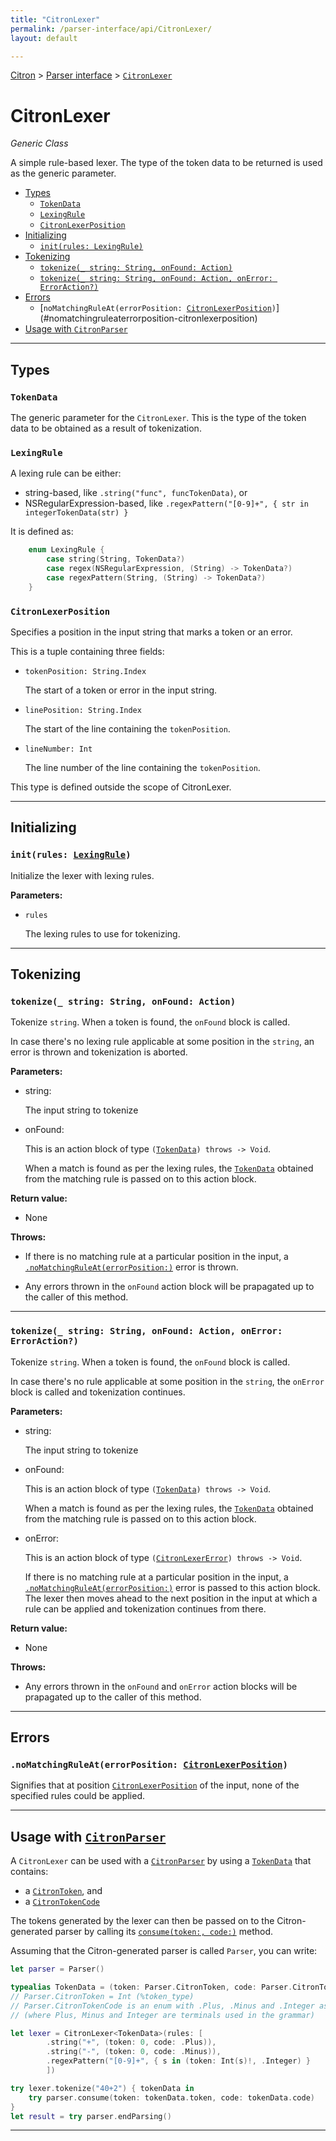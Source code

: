 ```yaml
---
title: "CitronLexer"
permalink: /parser-interface/api/CitronLexer/
layout: default

---
```


[Citron] > [Parser interface] > [`CitronLexer`]

[Citron]: /citron/
[Parser interface]: /citron/parser-interface/
[`CitronLexer`]: .

# CitronLexer

_Generic Class_

A simple rule-based lexer. The type of the token data to be returned is
used as the generic parameter.

  - [Types](#types)
     - [`TokenData`](#tokendata)
     - [`LexingRule`](#lexingrule)
     - [`CitronLexerPosition`](#citronlexerposition)
  - [Initializing](#initializing)
     - [`init(rules: LexingRule)`](#initrules-lexingrule)
  - [Tokenizing](#tokenizing)
     - [`tokenize(_ string: String, onFound: Action)`](#tokenize_-string-string-onfound-action)
     - [`tokenize(_ string: String, onFound: Action, onError: ErrorAction?)`](#tokenize_-string-string-onfound-action-onerror-erroraction)
  - [Errors](#errors)
     - [`noMatchingRuleAt(errorPosition: `[`CitronLexerPosition`]`)`](#nomatchingruleaterrorposition-citronlexerposition)
  - [Usage with `CitronParser`](#usage-with-citronparser)

---

## Types

### `TokenData`

The generic parameter for the `CitronLexer`. This is the type of the
token data to be obtained as a result of tokenization.

### `LexingRule`

A lexing rule can be either:
  - string-based, like `.string("func", funcTokenData)`, or
  - NSRegularExpression-based, like `.regexPattern("[0-9]+", { str in integerTokenData(str) }`

It is defined as:

~~~ Swift
    enum LexingRule {
        case string(String, TokenData?)
        case regex(NSRegularExpression, (String) -> TokenData?)
        case regexPattern(String, (String) -> TokenData?)
    }
~~~

### `CitronLexerPosition`

Specifies a position in the input string that marks a token or an error.

This is a tuple containing three fields:

  - `tokenPosition: String.Index`

    The start of a token or error in the input string.

  - `linePosition: String.Index`

    The start of the line containing the `tokenPosition`.

  - `lineNumber: Int`

    The line number of the line containing the `tokenPosition`.

This type is defined outside the scope of CitronLexer.

---

## Initializing

### `init(rules: `[`LexingRule`]`)`

Initialize the lexer with lexing rules.

**Parameters:**

  - `rules`

    The lexing rules to use for tokenizing.

---

## Tokenizing

### `tokenize(_ string: String, onFound: Action)`

Tokenize `string`. When a token is found, the `onFound` block is called.

In case there's no lexing rule applicable at some position in the `string`,
an error is thrown and tokenization is aborted.

**Parameters:**

  - string:

    The input string to tokenize

  - onFound:

    This is an action block of type `(`[`TokenData`]`) throws -> Void`.

    When a match is found as per the lexing rules, the [`TokenData`]
    obtained from the matching rule is passed on to this action block.

**Return value:**

  - None

**Throws:**

  - If there is no matching rule at a particular position in the input,
    a [`.noMatchingRuleAt(errorPosition:)`] error is thrown.

  - Any errors thrown in the `onFound` action block
    will be prapagated up to the caller of this method.

---

### `tokenize(_ string: String, onFound: Action, onError: ErrorAction?)`

Tokenize `string`. When a token is found, the `onFound` block is called.

In case there's no rule applicable at some position in the `string`,
the `onError` block is called and tokenization continues.

**Parameters:**

  - string:

    The input string to tokenize

  - onFound:

    This is an action block of type `(`[`TokenData`]`) throws -> Void`.

    When a match is found as per the lexing rules, the [`TokenData`]
    obtained from the matching rule is passed on to this action block.

  - onError:

    This is an action block of type `(`[`CitronLexerError`]`) throws -> Void`.

    If there is no matching rule at a particular position in the input,
    a [`.noMatchingRuleAt(errorPosition:)`][`CitronLexerError`] error is
    passed to this action block. The lexer then moves ahead to the next
    position in the input at which a rule can be applied and
    tokenization continues from there.

**Return value:**

  - None

**Throws:**

  - Any errors thrown in the `onFound` and `onError` action blocks
    will be prapagated up to the caller of this method.

---

## Errors

### `.noMatchingRuleAt(errorPosition: `[`CitronLexerPosition`]`)`

Signifies that at position [`CitronLexerPosition`] of the input, none of the
specified rules could be applied.

---

## Usage with [`CitronParser`]

A `CitronLexer` can be used with a [`CitronParser`] by using a
[`TokenData`] that contains:
  - a [`CitronToken`], and
  - a [`CitronTokenCode`]

The tokens generated by the lexer can then be passed on to the
Citron-generated parser by calling its [`consume(token:, code:)`]
method.

[`consume(token:, code:)`]: ../CitronParser/#consumetoken-citrontoken-tokencode-citrontokencode

Assuming that the Citron-generated parser is called `Parser`, you can
write:

~~~ Swift
let parser = Parser()

typealias TokenData = (token: Parser.CitronToken, code: Parser.CitronTokenCode)
// Parser.CitronToken = Int (%token_type)
// Parser.CitronTokenCode is an enum with .Plus, .Minus and .Integer as values
// (where Plus, Minus and Integer are terminals used in the grammar)

let lexer = CitronLexer<TokenData>(rules: [
        .string("+", (token: 0, code: .Plus)),
        .string("-", (token: 0, code: .Minus)),
        .regexPattern("[0-9]+", { s in (token: Int(s)!, .Integer) }
        ])

try lexer.tokenize("40+2") { tokenData in
    try parser.consume(token: tokenData.token, code: tokenData.code)
}
let result = try parser.endParsing()
~~~

---

[`LexingRule`]: #lexingrule
[`TokenData`]: #tokendata
[`CitronLexerError`]: #nomatchingruleaterrorposition-citronlexerposition
[`.noMatchingRuleAt(errorPosition:)`]: #nomatchingruleaterrorposition-citronlexerposition
[`CitronLexerPosition`]: #citronlexerposition
[`CitronParser`]: ../CitronParser/#citronparser
[`CitronToken`]: ../CitronParser/#citrontoken
[`CitronTokenCode`]: ../CitronParser/#citrontokencode


